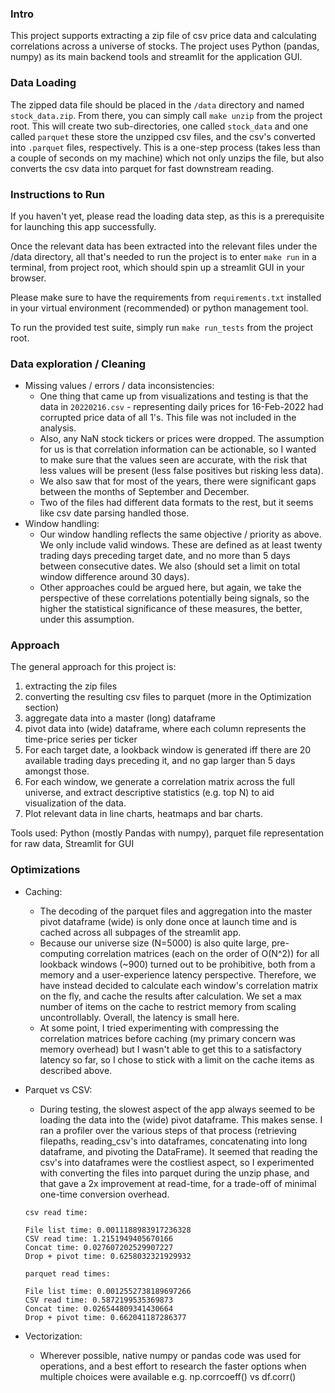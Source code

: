 
### Intro 
This project supports extracting a zip file of csv price data
and calculating correlations across a universe of stocks. The project uses Python (pandas, numpy) as its main backend tools
and streamlit for the application GUI.

### Data Loading
The zipped data file should be placed in the `/data` directory and named `stock_data.zip`. From there, you can simply call `make unzip` from the project root.
This will create two sub-directories, one called `stock_data` and one called `parquet` these store the unzipped csv files, and the
csv's converted into `.parquet` files, respectively.
This is a one-step process (takes less than a couple of seconds on my machine) which not only unzips the file, but also converts
the csv data into parquet for fast downstream reading.

### Instructions to Run
If you haven't yet, please read the loading data step, as this is a prerequisite for launching this app
successfully.

Once the relevant data has been extracted into the relevant files under the /data directory, all that's needed
to run the project is to enter ```make run``` in a terminal, from project root, which should spin up a streamlit
GUI in your browser.

Please make sure to have the requirements from ```requirements.txt``` installed in your virtual environment (recommended) or
python management tool.

To run the provided test suite, simply run `make run_tests` from the project root.

### Data exploration / Cleaning
 - Missing values / errors / data inconsistencies:
    - One thing that came up from visualizations and testing is that the data in `20220216.csv` - representing daily prices for
16-Feb-2022 had corrupted price data of all 1's. This file was not included in the analysis. 
    - Also, any NaN stock tickers or prices were dropped. The assumption for us is that correlation information can be actionable, so I wanted to make sure
that the values seen are accurate, with the risk that less values will be present (less false positives but risking less data). 
    - We also saw that for most of the years, there were significant gaps between the months of September and December.
    - Two of the files had different data formats to the rest, but it seems like csv date parsing handled those.
 - Window handling:
   - Our window handling reflects the same objective / priority as above. We only include valid windows. These are defined as at least
   twenty trading days preceding target date, and no more than 5 days between consecutive dates. We also (should set a limit on total window difference around 30 days).
   - Other approaches could be argued here, but again, we take the perspective of these correlations potentially being signals,
   so the higher the statistical significance of these measures, the better, under this assumption.
   
     

### Approach
The general approach for this project is:
1. extracting the zip files
2. converting the resulting csv files to parquet (more in the Optimization section)
3. aggregate data into a master (long) dataframe
4. pivot data into (wide) dataframe, where each column represents the time-price series per ticker
5. For each target date, a lookback window is generated iff there are 20 available trading days preceding it,
and no gap larger than 5 days amongst those.
6. For each window, we generate a correlation matrix across the full universe, and extract descriptive statistics (e.g. top N)
to aid visualization of the data.
7. Plot relevant data in line charts, heatmaps and bar charts.

Tools used: Python (mostly Pandas with numpy), parquet file representation for raw data, Streamlit for GUI


### Optimizations
- Caching:
  - The decoding of the parquet files and aggregation into the master pivot dataframe (wide) is only done once at launch time and is \
  cached across all subpages of the streamlit app. 
  - Because our universe size (N=5000) is also quite large, pre-computing correlation matrices (each on the order of O(N^2)) 
  for all lookback windows (~900) turned out to be prohibitive, both from a memory and a user-experience latency perspective. Therefore,
  we have instead decided to calculate each window's correlation matrix on the fly, and cache the results after calculation. We set
  a max number of items on the cache to restrict memory from scaling uncontrollably. Overall, the latency is small here.
  - At some point, I tried experimenting with compressing the correlation matrices before caching (my primary concern was memory overhead)
  but I wasn't able to get this to a satisfactory latency so far, so I chose to stick with a limit on the cache items as described above.
- Parquet vs CSV:
   - During testing, the slowest aspect of the app always seemed to be loading the data into the (wide) pivot dataframe. This makes
  sense. I ran a profiler over the various steps of that process (retrieving filepaths, reading_csv's into dataframes, concatenating into long dataframe,
  and pivoting the DataFrame). It seemed that reading the csv's into dataframes were the costliest aspect, so I experimented with converting the files
  into parquet during the unzip phase, and that gave a 2x improvement at read-time, for a trade-off of minimal one-time conversion overhead.
   
   ```
  csv read time:

   File list time: 0.0011188983917236328
   CSV read time: 1.2151949405670166
   Concat time: 0.027607202529907227
   Drop + pivot time: 0.6258032321929932
    
   parquet read times:
    
   File list time: 0.0012552738189697266
   CSV read time: 0.5872199535369873
   Concat time: 0.026544809341430664
   Drop + pivot time: 0.662041187286377
  ```
- Vectorization:
  - Wherever possible, native numpy or pandas code was used for operations, and a best effort to research
  the faster options when multiple choices were available e.g. np.corrcoeff() vs df.corr()
   